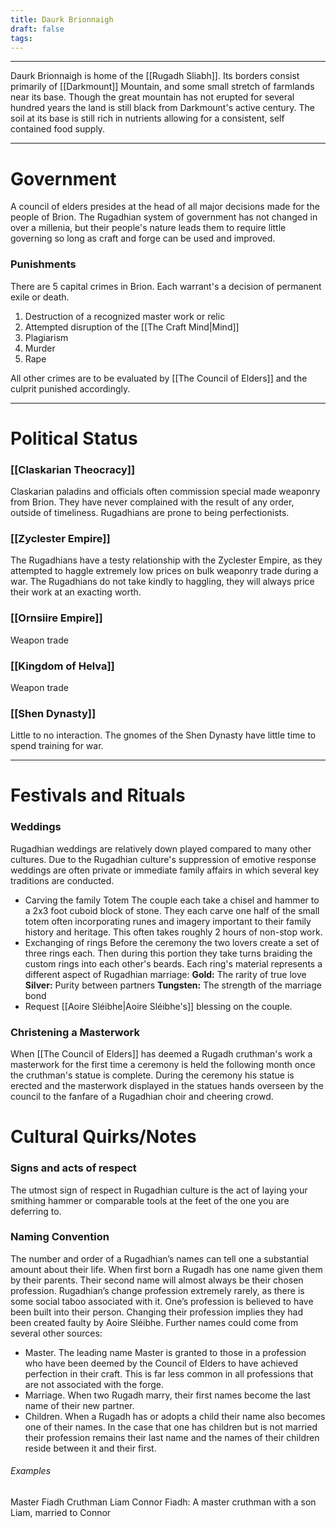 ```yaml
---
title: Daurk Brionnaigh
draft: false
tags:
---
```

<hr>

Daurk Brionnaigh is home of the [[Rugadh Sliabh]]. Its borders consist primarily of [[Darkmount]] Mountain, and some small stretch of farmlands near its base. Though the great mountain has not erupted for several hundred years the land is still black from Darkmount's active century. The soil at its base is still rich in nutrients allowing for a consistent, self contained food supply.

<hr>

# Government
A council of elders presides at the head of all major decisions made for the people of Brion. The Rugadhian system of government has not changed in over a millenia, but their people's nature leads them to require little governing so long as craft and forge can be used and improved. 

### Punishments
There are 5 capital crimes in Brion. Each warrant's a decision of permanent exile or death.
1. Destruction of a recognized master work or relic
2. Attempted disruption of the [[The Craft Mind|Mind]]
3. Plagiarism
4. Murder
5. Rape

All other crimes are to be evaluated by [[The Council of Elders]] and the culprit punished accordingly.

<hr>

# Political Status

### [[Claskarian Theocracy]]
Claskarian paladins and officials often commission special made weaponry from Brion. They have never complained with the result of any order, outside of timeliness. Rugadhians are prone to being perfectionists.

### [[Zyclester Empire]]
The Rugadhians have a testy relationship with the Zyclester Empire, as they attempted to haggle extremely low prices on bulk weaponry trade during a war. The Rugadhians do not take kindly to haggling, they will always price their work at an exacting worth.

### [[Ornsiire Empire]]
Weapon trade

### [[Kingdom of Helva]]
Weapon trade

### [[Shen Dynasty]]
Little to no interaction. The gnomes of the Shen Dynasty have little time to spend training for war.

---
# Festivals and Rituals
### Weddings
Rugadhian weddings are relatively down played compared to many other cultures. Due to the Rugadhian culture's suppression of emotive response weddings are often private or immediate family affairs in which several key traditions are conducted. 
- Carving the family Totem
	 The couple each take a chisel and hammer to a 2x3 foot cuboid block of stone. They each carve one half of the small totem often incorporating runes and imagery important to their family history and heritage. This often takes roughly 2 hours of non-stop work.
- Exchanging of rings
	 Before the ceremony the two lovers create a set of three rings each. Then during this portion they take turns braiding the custom rings into each other's beards. Each ring's material represents a different aspect of Rugadhian marriage:
	 **Gold:** The rarity of true love
	 **Silver:** Purity between partners
	 **Tungsten:** The strength of the marriage bond
- Request [[Aoire Sléibhe|Aoire Sléibhe's]] blessing on the couple.
### Christening a Masterwork
When [[The Council of Elders]] has deemed a Rugadh cruthman's work a masterwork for the first time a ceremony is held the following month once the cruthman's statue is complete. During the ceremony his statue is erected and the masterwork displayed in the statues hands overseen by the council to the fanfare of a Rugadhian choir and cheering crowd. 

# Cultural Quirks/Notes

### Signs and acts of respect
The utmost sign of respect in Rugadhian culture is the act of laying your smithing hammer or comparable tools at the feet of the one you are deferring to.
### Naming Convention
The number and order of a Rugadhian’s names can tell one a substantial amount about their life. When first born a Rugadh has one name given them by their parents. Their second name will almost always be their chosen profession. Rugadhian’s change profession extremely rarely, as there is some social taboo associated with it. One’s profession is believed to have been built into their person. Changing their profession implies they had been created faulty by Aoire Sléibhe. 
Further names could come from several other sources:
- Master. The leading name Master is granted to those in a profession who have been deemed by the Council of Elders to have achieved perfection in their craft. This is far less common in all professions that are not associated with the forge.
- Marriage. When two Rugadh marry, their first names become the last name of their new partner.
- Children. When a Rugadh has or adopts a child their name also becomes one of their names. In the case that one has children but is not married their profession remains their last name and the names of their children reside between it and their first. 
###### Examples
Master Fiadh Cruthman Liam Connor
Fiadh: A master cruthman with a son Liam, married to Connor